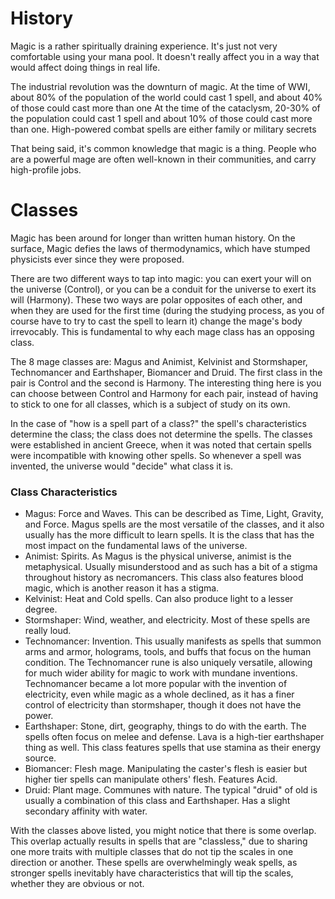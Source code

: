 # History

Magic is a rather spiritually draining experience. It's just not very comfortable using your mana
pool. It doesn't really affect you in a way that would affect doing things in real life.

The industrial revolution was the downturn of magic. At the time of WWI, about 80% of the population
of the world could cast 1 spell, and about 40% of those could cast more than one At the time of the
cataclysm, 20-30% of the population could cast 1 spell and about 10% of those could cast more than
one. High-powered combat spells are either family or military secrets

That being said, it's common knowledge that magic is a thing. People who are a powerful mage are
often well-known in their communities, and carry high-profile jobs.

# Classes

Magic has been around for longer than written human history. On the surface, Magic defies the laws
of thermodynamics, which have stumped physicists ever since they were proposed.

There are two different ways to tap into magic: you can exert your will on the universe (Control),
or you can be a conduit for the universe to exert its will (Harmony). These two ways are polar
opposites of each other, and when they are used for the first time (during the studying process, as
you of course have to try to cast the spell to learn it) change the mage's body irrevocably. This is
fundamental to why each mage class has an opposing class.

The 8 mage classes are: Magus and Animist, Kelvinist and Stormshaper, Technomancer and Earthshaper,
Biomancer and Druid. The first class in the pair is Control and the second is Harmony. The
interesting thing here is you can choose between Control and Harmony for each pair, instead of
having to stick to one for all classes, which is a subject of study on its own.

In the case of "how is a spell part of a class?" the spell's characteristics determine the class;
the class does not determine the spells. The classes were established in ancient Greece, when it was
noted that certain spells were incompatible with knowing other spells. So whenever a spell was
invented, the universe would "decide" what class it is.

### Class Characteristics

- Magus: Force and Waves. This can be described as Time, Light, Gravity, and Force. Magus spells are
  the most versatile of the classes, and it also usually has the more difficult to learn spells. It
  is the class that has the most impact on the fundamental laws of the universe.
- Animist: Spirits. As Magus is the physical universe, animist is the metaphysical. Usually
  misunderstood and as such has a bit of a stigma throughout history as necromancers. This class
  also features blood magic, which is another reason it has a stigma.
- Kelvinist: Heat and Cold spells. Can also produce light to a lesser degree.
- Stormshaper: Wind, weather, and electricity. Most of these spells are really loud.
- Technomancer: Invention. This usually manifests as spells that summon arms and armor, holograms,
  tools, and buffs that focus on the human condition. The Technomancer rune is also uniquely
  versatile, allowing for much wider ability for magic to work with mundane inventions. Technomancer
  became a lot more popular with the invention of electricity, even while magic as a whole declined,
  as it has a finer control of electricity than stormshaper, though it does not have the power.
- Earthshaper: Stone, dirt, geography, things to do with the earth. The spells often focus on melee
  and defense. Lava is a high-tier earthshaper thing as well. This class features spells that use
  stamina as their energy source.
- Biomancer: Flesh mage. Manipulating the caster's flesh is easier but higher tier spells can
  manipulate others' flesh. Features Acid.
- Druid: Plant mage. Communes with nature. The typical "druid" of old is usually a combination of
  this class and Earthshaper. Has a slight secondary affinity with water.

With the classes above listed, you might notice that there is some overlap. This overlap actually
results in spells that are "classless," due to sharing one more traits with multiple classes that do
not tip the scales in one direction or another. These spells are overwhelmingly weak spells, as
stronger spells inevitably have characteristics that will tip the scales, whether they are obvious
or not.
